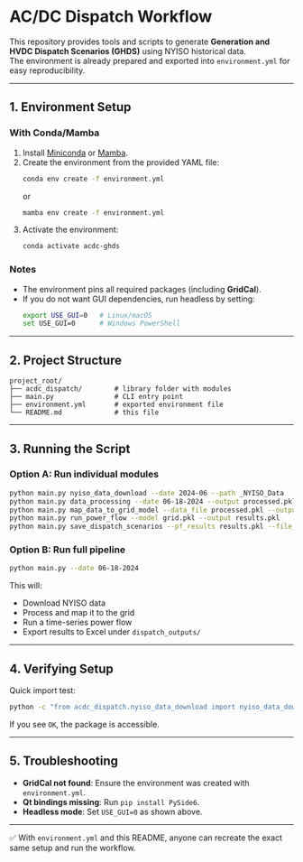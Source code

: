 # AC/DC Dispatch Workflow

This repository provides tools and scripts to generate **Generation and HVDC Dispatch Scenarios (GHDS)** using NYISO historical data.  
The environment is already prepared and exported into `environment.yml` for easy reproducibility.

---

## 1. Environment Setup

### With Conda/Mamba
1. Install [Miniconda](https://docs.conda.io/en/latest/miniconda.html) or [Mamba](https://mamba.readthedocs.io/).
2. Create the environment from the provided YAML file:
   ```bash
   conda env create -f environment.yml
   ```
   or
   ```bash
   mamba env create -f environment.yml
   ```
3. Activate the environment:
   ```bash
   conda activate acdc-ghds
   ```

### Notes
- The environment pins all required packages (including **GridCal**).
- If you do not want GUI dependencies, run headless by setting:
  ```bash
  export USE_GUI=0   # Linux/macOS
  set USE_GUI=0      # Windows PowerShell
  ```

---

## 2. Project Structure

```
project_root/
├── acdc_dispatch/        # library folder with modules
├── main.py               # CLI entry point
├── environment.yml       # exported environment file
└── README.md             # this file
```

---

## 3. Running the Script

### Option A: Run individual modules
```bash
python main.py nyiso_data_download --date 2024-06 --path _NYISO_Data
python main.py data_processing --date 06-18-2024 --output processed.pkl
python main.py map_data_to_grid_model --data_file processed.pkl --output grid.pkl
python main.py run_power_flow --model grid.pkl --output results.pkl
python main.py save_dispatch_scenarios --pf_results results.pkl --file_name ghds.xlsx --path outputs
```

### Option B: Run full pipeline
```bash
python main.py --date 06-18-2024
```

This will:
- Download NYISO data
- Process and map it to the grid
- Run a time-series power flow
- Export results to Excel under `dispatch_outputs/`

---

## 4. Verifying Setup
Quick import test:
```bash
python -c "from acdc_dispatch.nyiso_data_download import nyiso_data_download; print('OK')"
```

If you see `OK`, the package is accessible.

---

## 5. Troubleshooting

- **GridCal not found**: Ensure the environment was created with `environment.yml`.
- **Qt bindings missing**: Run `pip install PySide6`.
- **Headless mode**: Set `USE_GUI=0` as shown above.

---

✅ With `environment.yml` and this README, anyone can recreate the exact same setup and run the workflow.
